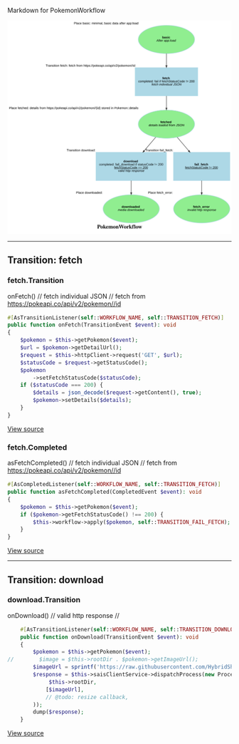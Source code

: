 
Markdown for PokemonWorkflow

![PokemonWorkflow](assets/PokemonWorkflow.svg)



---
## Transition: fetch

### fetch.Transition

onFetch()
        // fetch individual JSON
        // fetch from https://pokeapi.co/api/v2/pokemon//id

```php
#[AsTransitionListener(self::WORKFLOW_NAME, self::TRANSITION_FETCH)]
public function onFetch(TransitionEvent $event): void
{
    $pokemon = $this->getPokemon($event);
    $url = $pokemon->getDetailUrl();
    $request = $this->httpClient->request('GET', $url);
    $statusCode = $request->getStatusCode();
    $pokemon
        ->setFetchStatusCode($statusCode);
    if ($statusCode === 200) {
        $details = json_decode($request->getContent(), true);
        $pokemon->setDetails($details);
    }
}
```
[View source](pokemon/blob/main/src/Workflow/PokemonWorkflow.php#L43-L55)

### fetch.Completed

asFetchCompleted()
        // fetch individual JSON
        // fetch from https://pokeapi.co/api/v2/pokemon//id

```php
#[AsCompletedListener(self::WORKFLOW_NAME, self::TRANSITION_FETCH)]
public function asFetchCompleted(CompletedEvent $event): void
{
    $pokemon = $this->getPokemon($event);
    if ($pokemon->getFetchStatusCode() !== 200) {
        $this->workflow->apply($pokemon, self::TRANSITION_FAIL_FETCH);
    }
}
```
[View source](pokemon/blob/main/src/Workflow/PokemonWorkflow.php#L58-L64)




---
## Transition: download

### download.Transition

onDownload()
        // valid http response
        // 

```php
    #[AsTransitionListener(self::WORKFLOW_NAME, self::TRANSITION_DOWNLOAD)]
    public function onDownload(TransitionEvent $event): void
    {
        $pokemon = $this->getPokemon($event);
//        $image = $this->rootDir . $pokemon->getImageUrl();
        $imageUrl = sprintf('https://raw.githubusercontent.com/HybridShivam/Pokemon/master/assets/images/%03d.png', $pokemon->getId());
        $response = $this->saisClientService->dispatchProcess(new ProcessPayload(
             $this->rootDir,
            [$imageUrl],
            // @todo: resize callback,
        ));
        dump($response);
    }
```
[View source](pokemon/blob/main/src/Workflow/PokemonWorkflow.php#L68-L79)


